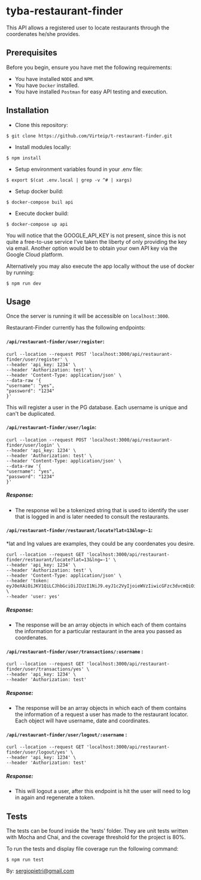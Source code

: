 
# tyba-restaurant-finder

This API allows a registered user to locate restaurants through the coordenates he/she provides.

## Prerequisites

Before you begin, ensure you have met the following requirements:
* You have installed `NODE` and `NPM`.
* You have `Docker` installed.
* You have installed `Postman` for easy API testing and execution.

## Installation

- Clone this repository:
```
$ git clone https://github.com/Virteip/t-restaurant-finder.git
```
- Install modules locally:
```
$ npm install
```
- Setup environment variables found in your .env file:
```
$ export $(cat .env.local | grep -v ^# | xargs)
```

- Setup docker build:
```
$ docker-compose buil api
```
- Execute docker build:
```
$ docker-compose up api
```

You will notice that the GOOGLE_API_KEY is not present, since this is not quite a free-to-use service I've taken the liberty of only providing the key via email. Another option would be to obtain your own API key via the Google Cloud platform.

Alternatively you may also execute the app locally without the use of docker by running:
```
$ npm run dev
```

## Usage

Once the server is running it will be accessible on `localhost:3000`.

Restaurant-Finder currently has the following endpoints:

####   `/api/restaurant-finder/user/register`:
```
curl --location --request POST 'localhost:3000/api/restaurant-finder/user/register' \
--header 'api_key: 1234' \
--header 'Authorization: test' \
--header 'Content-Type: application/json' \
--data-raw '{
"username": "yes",
"password": "1234"
}'
```

This will register a user in the PG database. Each username is unique and can't be duplicated.

####  `/api/restaurant-finder/user/login`:

```
curl --location --request POST 'localhost:3000/api/restaurant-finder/user/login' \
--header 'api_key: 1234' \
--header 'Authorization: test' \
--header 'Content-Type: application/json' \
--data-raw '{
"username": "yes",
"password": "1234"
}'
```
##### Response:
- The response wil be a tokenized string that is used to identify the user that is logged in and is later needed to consult the restaurants.

####  `/api/restaurant-finder/restaurant/locate?lat=13&lng=-1`:
*lat and lng values are examples, they could be any coordenates you desire.
```
curl --location --request GET 'localhost:3000/api/restaurant-finder/restaurant/locate?lat=13&lng=-1' \
--header 'api_key: 1234' \
--header 'Authorization: test' \
--header 'Content-Type: application/json' \
--header 'token: eyJ0eXAiOiJKV1QiLCJhbGciOiJIUzI1NiJ9.eyJ1c2VyIjoieWVzIiwicGFzc3dvcmQiOiIxMjM0IiwiZGF0ZSI6MTY0MjYwNTk3NX0.dK0_OzZEZ0nfHiu8v3rN_G51WeUqMauoXyEVgvoC4XI' \
--header 'user: yes'
```
##### Response:
- The response will be an array objects in which each of them contains the information for a particular restaurant in the area you passed as coordenates.

####  `/api/restaurant-finder/user/transactions/:username` :
```
curl --location --request GET 'localhost:3000/api/restaurant-finder/user/transactions/yes' \
--header 'api_key: 1234' \
--header 'Authorization: test'
```
##### Response:
- The response will be an array objects in which each of them contains the information of a request a user has made to the restaurant locator. Each object will have username, date and coordinates.

####  `/api/restaurant-finder/user/logout/:username` :
```
curl --location --request GET 'localhost:3000/api/restaurant-finder/user/logout/yes' \
--header 'api_key: 1234' \
--header 'Authorization: test'
```
##### Response:
- This will logout a user, after this endpoint is hit the user will need to log in again and regenerate a token.

## Tests

The tests can be found inside the 'tests' folder. They are unit tests written with Mocha and Chai, and the coverage threshold for the project is 80%.

To run the tests and display file coverage run the following command:

```
$ npm run test
```


By: <sergiopietri@gmail.com>